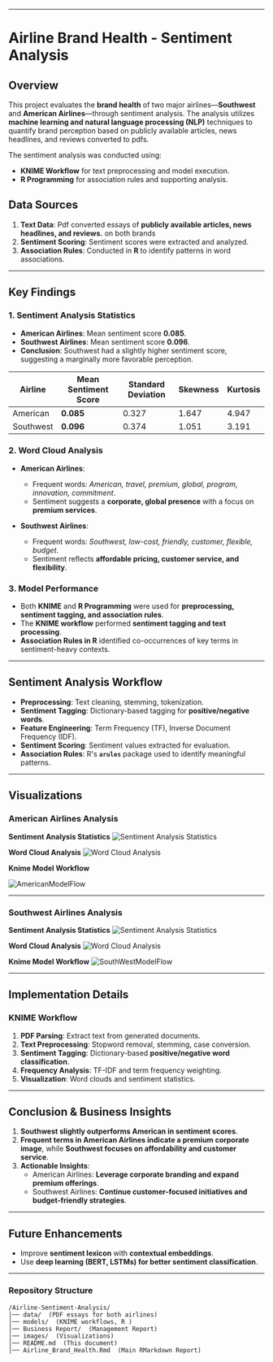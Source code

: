
---

# **Airline Brand Health - Sentiment Analysis**

## **Overview**
This project evaluates the **brand health** of two major airlines—**Southwest** and **American Airlines**—through sentiment analysis. The analysis utilizes **machine learning and natural language processing (NLP)** techniques to quantify brand perception based on publicly available articles, news headlines, and reviews converted to pdfs.

The sentiment analysis was conducted using:
- **KNIME Workflow** for text preprocessing and model execution.
- **R Programming** for association rules and supporting analysis.

## **Data Sources**
1. **Text Data**: Pdf converted essays of **publicly available articles, news headlines, and reviews.** on both brands
2. **Sentiment Scoring**: Sentiment scores were extracted and analyzed.
3. **Association Rules**: Conducted in **R** to identify patterns in word associations.

---

## **Key Findings**

### **1. Sentiment Analysis Statistics**
- **American Airlines**: Mean sentiment score **0.085**.
- **Southwest Airlines**: Mean sentiment score **0.096**.
- **Conclusion**: Southwest had a slightly higher sentiment score, suggesting a marginally more favorable perception.

| Airline        | Mean Sentiment Score | Standard Deviation | Skewness | Kurtosis |
|---------------|---------------------|--------------------|----------|----------|
| American      | **0.085**            | 0.327              | 1.647    | 4.947    |
| Southwest     | **0.096**            | 0.374              | 1.051    | 3.191    |

### **2. Word Cloud Analysis**
- **American Airlines**:
  - Frequent words: *American, travel, premium, global, program, innovation, commitment*.
  - Sentiment suggests a **corporate, global presence** with a focus on **premium services**.
  
- **Southwest Airlines**:
  - Frequent words: *Southwest, low-cost, friendly, customer, flexible, budget*.
  - Sentiment reflects **affordable pricing, customer service, and flexibility**.

### **3. Model Performance**
- Both **KNIME** and **R Programming** were used for **preprocessing, sentiment tagging, and association rules**.
- The **KNIME workflow** performed **sentiment tagging and text processing**.
- **Association Rules in R** identified co-occurrences of key terms in sentiment-heavy contexts.

---

## **Sentiment Analysis Workflow**
- **Preprocessing**: Text cleaning, stemming, tokenization.
- **Sentiment Tagging**: Dictionary-based tagging for **positive/negative words**.
- **Feature Engineering**: Term Frequency (TF), Inverse Document Frequency (IDF).
- **Sentiment Scoring**: Sentiment values extracted for evaluation.
- **Association Rules**: R's **`arules`** package used to identify meaningful patterns.

---

## **Visualizations**

### **American Airlines Analysis**

**Sentiment Analysis Statistics**
![Sentiment Analysis Statistics](https://github.com/EvidenceM290/Airline-Brand-Health---Sentiment-Analysis/blob/main/images/American%20Statistics.png)

**Word Cloud Analysis**
![Word Cloud Analysis](https://github.com/EvidenceM290/Airline-Brand-Health---Sentiment-Analysis/blob/main/images/American%20Visual.png)

**Knime Model Workflow**

![AmericanModelFlow](https://github.com/EvidenceM290/Airline-Brand-Health---Sentiment-Analysis/blob/main/images/AmericanModelFlow.png)

---

### **Southwest Airlines Analysis**

**Sentiment Analysis Statistics**
![Sentiment Analysis Statistics](https://github.com/EvidenceM290/Airline-Brand-Health---Sentiment-Analysis/blob/main/images/SouthWest%20Statistics.png)

**Word Cloud Analysis**
![Word Cloud Analysis](https://github.com/EvidenceM290/Airline-Brand-Health---Sentiment-Analysis/blob/main/images/SouthWest%20Visual.png)

**Knime Model Workflow**
![SouthWestModelFlow](https://github.com/EvidenceM290/Airline-Brand-Health---Sentiment-Analysis/blob/main/images/SouthWestModelFlow.png)

---

## **Implementation Details**
### **KNIME Workflow**
1. **PDF Parsing**: Extract text from generated documents.
2. **Text Preprocessing**: Stopword removal, stemming, case conversion.
3. **Sentiment Tagging**: Dictionary-based **positive/negative word classification**.
4. **Frequency Analysis**: TF-IDF and term frequency weighting.
5. **Visualization**: Word clouds and sentiment statistics.


---

## **Conclusion & Business Insights**
1. **Southwest slightly outperforms American in sentiment scores**.
2. **Frequent terms in American Airlines indicate a premium corporate image**, while **Southwest focuses on affordability and customer service**.
3. **Actionable Insights**:
   - American Airlines: **Leverage corporate branding and expand premium offerings**.
   - Southwest Airlines: **Continue customer-focused initiatives and budget-friendly strategies**.

---

## **Future Enhancements**
- Improve **sentiment lexicon** with **contextual embeddings**.
- Use **deep learning (BERT, LSTMs) for better sentiment classification**.


---

### **Repository Structure**
```
/Airline-Sentiment-Analysis/
│── data/  (PDF essays for both airlines)
│── models/  (KNIME workflows, R )
│── Business Report/  (Management Report)
│── images/  (Visualizations)
│── README.md  (This document)
│── Airline_Brand_Health.Rmd  (Main RMarkdown Report)
```

